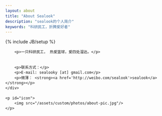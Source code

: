 ```yaml
---
layout: about
title: "About Sealook"
description: "sealook的个人简介"
keywords: "科研民工，折腾爱好者"
---
```

{% include JB/setup %}

<div id="content">
	<div id="about" class="post">

		<p>一只科研民工， 热爱篮球，爱四处溜达。</p>


		<p>联系方式：</p>
		<p>E-mail: sealooky [at] gmail.com</p>
	 	<p>微薄： <strong><a href='http://weibo.com/sealook'>sealook</a></strong></p>
	</div>

	<p id="icon">
		<img src="/assets/custom/photos/about-pic.jpg"/>
	</p>
 
</div>

<script type="text/javascript">
	showCurrentItem(document.getElementById("menu-item-about"));
</script>







